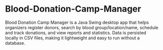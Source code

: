 # Blood-Donation-Camp-Manager
Blood Donation Camp Manager is a Java Swing desktop app that helps organizers register donors, search by blood group/location/name, schedule and track donations, and view reports and statistics. Data is persisted locally in CSV files, making it lightweight and easy to run without a database.

